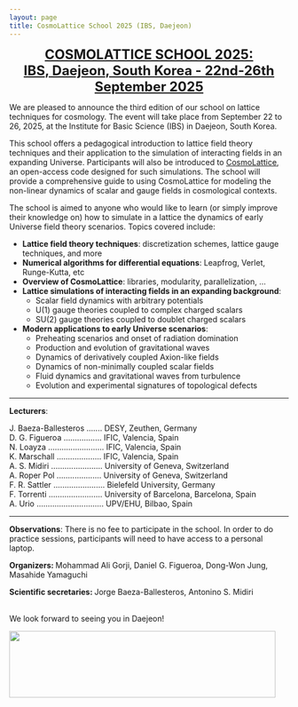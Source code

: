 ```yaml
---
layout: page
title: CosmoLattice School 2025 (IBS, Daejeon)
---
```


<div align="center"><font size=5><b><a href="https://indico.ific.uv.es/event/8110/" target="_blank">COSMOLATTICE SCHOOL 2025: <br>
IBS, Daejeon, South Korea - 22nd-26th September 2025</a></b></font></div>

<p>We are pleased to announce the third edition of our school on lattice techniques for cosmology. The event will take place from September 22 to 26, 2025, at the Institute for Basic Science (IBS) in Daejeon, South Korea.</p>

<p>This school offers a pedagogical introduction to lattice field theory techniques and their application to the simulation of interacting fields in an expanding Universe. Participants will also be introduced to <a href="http://cosmolattice.net">CosmoLattice</a>, an open-access code designed for such simulations. The school will provide a comprehensive guide to using CosmoLattice for modeling the non-linear dynamics of scalar and gauge fields in cosmological contexts.</p>

<p>The school is aimed to anyone who would like to learn (or simply improve their knowledge on) how to simulate in a lattice the dynamics of early Universe field theory scenarios. Topics covered include:</p>

<ul>
	<li><strong>Lattice field theory techniques</strong>: discretization schemes, lattice gauge techniques, and more</li>
	<li><strong>Numerical algorithms for differential equations</strong>: Leapfrog, Verlet, Runge-Kutta, etc</li>
	<li><strong>Overview of CosmoLattice</strong>: libraries, modularity, parallelization, ...</li>
	<li><strong>Lattice simulations of interacting fields in an expanding background</strong>:
	<ul>
		<li>Scalar field dynamics with arbitrary potentials</li>
		<li>U(1) gauge theories coupled to complex charged scalars</li>
		<li>SU(2) gauge theories coupled to doublet charged scalars</li>
	</ul>
	</li>
	<li><strong>Modern applications to early Universe scenarios</strong>:
	<ul>
		<li>Preheating scenarios and onset of radiation domination</li>
		<li>Production and evolution of gravitational waves</li>
		<li>Dynamics of derivatively coupled Axion-like fields</li>
		<li>Dynamics of non-minimally coupled scalar fields</li>
		<li>Fluid dynamics and gravitational waves from turbulence</li>
		<li>Evolution and experimental signatures of topological defects</li>
	</ul>
	</li>
</ul>


<hr />

<p><strong>Lecturers</strong>:</p>

<p>J. Baeza-Ballesteros ....... DESY, Zeuthen, Germany<br />
D. G. Figueroa ................. IFIC, Valencia, Spain<br />
N. Loayza ......................... IFIC, Valencia, Spain<br />
K. Marschall .................... IFIC, Valencia, Spain<br />
A. S. Midiri ....................... University of Geneva, Switzerland<br />
A. Roper Pol .................... University of Geneva, Switzerland<br />
F. R. Sattler ....................... Bielefeld University, Germany<br />
F. Torrenti ........................ University of Barcelona, Barcelona, Spain<br />
A. Urio .............................. UPV/EHU, Bilbao, Spain</p>


<hr />

<p><strong>Observations</strong>: There is no fee to participate in the school. In order to do practice sessions, participants will need to have access to a personal laptop.</p>


<p><strong>Organizers: </strong>Mohammad Ali Gorji,&nbsp;Daniel G. Figueroa, Dong-Won Jung, Masahide Yamaguchi</p>

<p><strong>Scientific secretaries: </strong>Jorge Baeza-Ballesteros, Antonino S. Midiri</p>

<p><br />
We look forward to seeing you in Daejeon!</p>


<p><img alt="" src="../assets/img/IBS.png" style="height:120px; width:480px" /></p>


